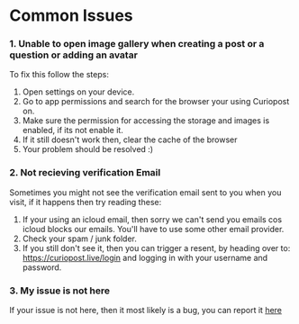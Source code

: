 # Common Issues

### 1. Unable to open image gallery when creating a post or a question or adding an avatar

To fix this follow the steps:

1. Open settings on your device.
2. Go to app permissions and search for the browser your using Curiopost on.
3. Make sure the permission for accessing the storage and images is enabled, if its not enable it.
4. If it still doesn't work then, clear the cache of the browser
5. Your problem should be resolved :)

### 2. Not recieving verification Email

Sometimes you might not see the verification email sent to you when you visit, if it happens then try reading these:

1. If your using an icloud email, then sorry we can't send you emails cos icloud blocks our emails. You'll have to use some other email provider.
2. Check your spam / junk folder.
3. If you still don't see it, then you can trigger a resent, by heading over to: https://curiopost.live/login and logging in with your username and password.

### 3. My issue is not here

If your issue is not here, then it most likely is a bug, you can report it [here](https://bugs.curiopost.live/)
